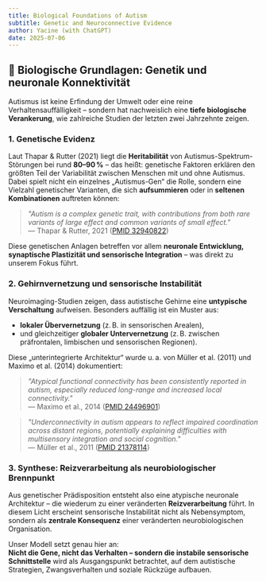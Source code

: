 ```yaml
---
title: Biological Foundations of Autism
subtitle: Genetic and Neuroconnective Evidence
author: Yacine (with ChatGPT)
date: 2025-07-06
---
```


## 🧠 Biologische Grundlagen: Genetik und neuronale Konnektivität

Autismus ist keine Erfindung der Umwelt oder eine reine Verhaltensauffälligkeit – sondern hat nachweislich eine **tiefe biologische Verankerung**, wie zahlreiche Studien der letzten zwei Jahrzehnte zeigen.

### 1. Genetische Evidenz

Laut Thapar & Rutter (2021) liegt die **Heritabilität** von Autismus-Spektrum-Störungen bei rund **80–90 %** – das heißt: genetische Faktoren erklären den größten Teil der Variabilität zwischen Menschen mit und ohne Autismus. Dabei spielt nicht ein einzelnes „Autismus-Gen“ die Rolle, sondern eine Vielzahl genetischer Varianten, die sich **aufsummieren** oder in **seltenen Kombinationen** auftreten können:

> *"Autism is a complex genetic trait, with contributions from both rare variants of large effect and common variants of small effect."*  
> — Thapar & Rutter, 2021 ([PMID 32940822](https://pubmed.ncbi.nlm.nih.gov/32940822/))

Diese genetischen Anlagen betreffen vor allem **neuronale Entwicklung, synaptische Plastizität und sensorische Integration** – was direkt zu unserem Fokus führt.

### 2. Gehirnvernetzung und sensorische Instabilität

Neuroimaging-Studien zeigen, dass autistische Gehirne eine **untypische Verschaltung** aufweisen. Besonders auffällig ist ein Muster aus:

- **lokaler Übervernetzung** (z. B. in sensorischen Arealen),
- und gleichzeitiger **globaler Untervernetzung** (z. B. zwischen präfrontalen, limbischen und sensorischen Regionen).

Diese „unterintegrierte Architektur“ wurde u. a. von Müller et al. (2011) und Maximo et al. (2014) dokumentiert:

> *"Atypical functional connectivity has been consistently reported in autism, especially reduced long-range and increased local connectivity."*  
> — Maximo et al., 2014 ([PMID 24496901](https://pubmed.ncbi.nlm.nih.gov/24496901/))

> *"Underconnectivity in autism appears to reflect impaired coordination across distant regions, potentially explaining difficulties with multisensory integration and social cognition."*  
> — Müller et al., 2011 ([PMID 21378114](https://pubmed.ncbi.nlm.nih.gov/21378114/))

### 3. Synthese: Reizverarbeitung als neurobiologischer Brennpunkt

Aus genetischer Prädisposition entsteht also eine atypische neuronale Architektur – die wiederum zu einer veränderten **Reizverarbeitung** führt. In diesem Licht erscheint sensorische Instabilität nicht als Nebensymptom, sondern als **zentrale Konsequenz** einer veränderten neurobiologischen Organisation.

Unser Modell setzt genau hier an:  
**Nicht die Gene, nicht das Verhalten – sondern die instabile sensorische Schnittstelle** wird als Ausgangspunkt betrachtet, auf dem autistische Strategien, Zwangsverhalten und soziale Rückzüge aufbauen.